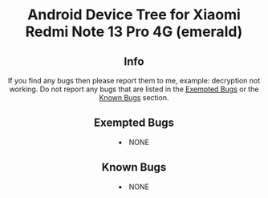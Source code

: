 <div align="center">
  <h1>Android Device Tree for Xiaomi Redmi Note 13 Pro 4G (emerald)</h1>

  <h2>Info</h2>

  <p>If you find any bugs then please report them to me, example: decryption not working. Do not report any bugs that are listed in the <a href="">Exempted Bugs</a> or the <a href="#exempted-bugs">Known Bugs</a> section.</p>

  <h2>Exempted Bugs</h2>

  <p>
  <li>NONE
  </p>

  <h2>Known Bugs</h2>

  <p>
  <li>NONE
  </p>
</div>
